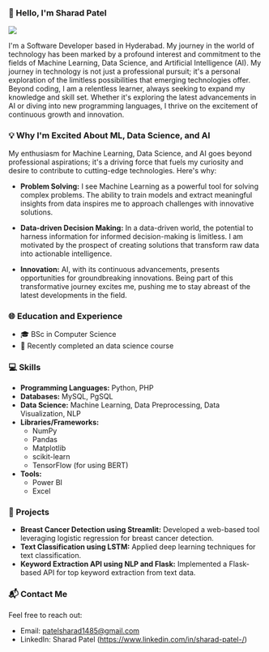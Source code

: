 
### 👋 Hello, I'm Sharad Patel
![](https://komarev.com/ghpvc/?username=sharadpatell&color=brightgreen&label=PROFILE+VIEWS)

I'm a  Software Developer based in Hyderabad. My journey in the world of technology has been marked by a profound interest and commitment to the fields of Machine Learning, Data Science, and Artificial Intelligence (AI).
My journey in technology is not just a professional pursuit; it's a personal exploration of the limitless possibilities that emerging technologies offer. Beyond coding, I am a relentless learner, always seeking to expand my knowledge and skill set. Whether it's exploring the latest advancements in AI or diving into new programming languages, I thrive on the excitement of continuous growth and innovation.


### 💡 Why I'm Excited About ML, Data Science, and AI

My enthusiasm for Machine Learning, Data Science, and AI goes beyond professional aspirations; it's a driving force that fuels my curiosity and desire to contribute to cutting-edge technologies. Here's why:

- **Problem Solving:** I see Machine Learning as a powerful tool for solving complex problems. The ability to train models and extract meaningful insights from data inspires me to approach challenges with innovative solutions.

- **Data-driven Decision Making:** In a data-driven world, the potential to harness information for informed decision-making is limitless. I am motivated by the prospect of creating solutions that transform raw data into actionable intelligence.

- **Innovation:** AI, with its continuous advancements, presents opportunities for groundbreaking innovations. Being part of this transformative journey excites me, pushing me to stay abreast of the latest developments in the field.

### 🌐 Education and Experience

- 🎓 BSc in Computer Science
- 🚀 Recently completed an data science course

### 💻 Skills

- **Programming Languages:** Python, PHP
- **Databases:** MySQL, PgSQL
- **Data Science:** Machine Learning, Data Preprocessing, Data Visualization, NLP
- **Libraries/Frameworks:**
  - NumPy
  - Pandas
  - Matplotlib
  - scikit-learn
  - TensorFlow (for using BERT)
- **Tools:**
  - Power BI
  - Excel



### 🚀 Projects

- **Breast Cancer Detection using Streamlit:** Developed a web-based tool leveraging logistic regression for breast cancer detection.
- **Text Classification using LSTM:** Applied deep learning techniques for text classification.
- **Keyword Extraction API using NLP and Flask:** Implemented a Flask-based API for top keyword extraction from text data.

### 📬 Contact Me

Feel free to reach out:

- Email: patelsharad1485@gmail.com
- LinkedIn: Sharad Patel  (https://www.linkedin.com/in/sharad-patel-/)




